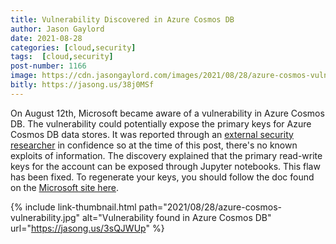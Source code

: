 ```yaml
---
title: Vulnerability Discovered in Azure Cosmos DB
author: Jason Gaylord
date: 2021-08-28
categories: [cloud,security]
tags:  [cloud,security]
post-number: 1166
image: https://cdn.jasongaylord.com/images/2021/08/28/azure-cosmos-vulnerability.jpg
bitly: https://jasong.us/38j0MSf
---
```


On August 12th, Microsoft became aware of a vulnerability in Azure Cosmos DB. The vulnerability could potentially expose the primary keys for Azure Cosmos DB data stores. It was reported through an [external security researcher](https://jasong.us/3yoqnDV) in confidence so at the time of this post, there's no known exploits of information. The discovery explained that the primary read-write keys for the account can be exposed through Jupyter notebooks. This flaw has been fixed. To regenerate your keys, you should follow the doc found on the [Microsoft site here](https://jasong.us/3sQJWUp).

{% include link-thumbnail.html path="2021/08/28/azure-cosmos-vulnerability.jpg" alt="Vulnerability found in Azure Cosmos DB" url="https://jasong.us/3sQJWUp" %}